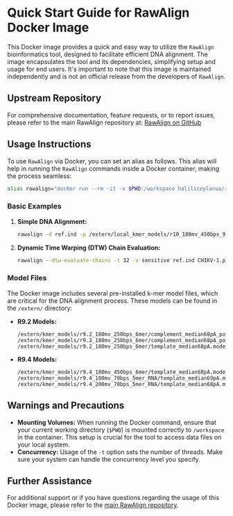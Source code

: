 # Quick Start Guide for RawAlign Docker Image

This Docker image provides a quick and easy way to utilize the `RawAlign` bioinformatics tool, designed to facilitate efficient DNA alignment. The image encapsulates the tool and its dependencies, simplifying setup and usage for end users. It's important to note that this image is maintained independently and is not an official release from the developers of `RawAlign`.

## Upstream Repository

For comprehensive documentation, feature requests, or to report issues, please refer to the main RawAlign repository at:
[RawAlign on GitHub](https://github.com/cmu-safari/RawAlign)

## Usage Instructions

To use `RawAlign` via Docker, you can set an alias as follows. This alias will help in running the `RawAlign` commands inside a Docker container, making the process seamless:

```bash
alias rawalign="docker run --rm -it -v $PWD:/workspace haliliceylanua/rawalign"
```

### Basic Examples

1. **Simple DNA Alignment:**
   ```bash
   rawalign -d ref.ind -p /extern/local_kmer_models/r10_180mv_450bps_9mer/template_r10_9mer.model -t 32 chikV1.fasta
   ```

2. **Dynamic Time Warping (DTW) Chain Evaluation:**
   ```bash
   rawalign --dtw-evaluate-chains -t 32 -x sensitive ref.ind CHIKV-1.pod5_1.0_0.fast5 > mapping.paf
   ```

### Model Files

The Docker image includes several pre-installed k-mer model files, which are critical for the DNA alignment process. These models can be found in the `/extern/` directory:

- **R9.2 Models:**
  ```
  /extern/kmer_models/r9.2_180mv_250bps_6mer/complement_median68pA_pop1.model
  /extern/kmer_models/r9.2_180mv_250bps_6mer/complement_median68pA_pop2.model
  /extern/kmer_models/r9.2_180mv_250bps_6mer/template_median68pA.model
  ```

- **R9.4 Models:**
  ```
  /extern/kmer_models/r9.4_180mv_450bps_6mer/template_median68pA.model
  /extern/kmer_models/r9.4_180mv_70bps_5mer_RNA/template_median69pA.model
  /extern/kmer_models/r9.4_200mv_70bps_5mer_RNA/template_median68pA.model
  ```

## Warnings and Precautions

- **Mounting Volumes:** When running the Docker command, ensure that your current working directory (`$PWD`) is mounted correctly to `/workspace` in the container. This setup is crucial for the tool to access data files on your local system.
- **Concurrency:** Usage of the `-t` option sets the number of threads. Make sure your system can handle the concurrency level you specify.

## Further Assistance

For additional support or if you have questions regarding the usage of this Docker image, please refer to the [main RawAlign repository](https://github.com/cmu-safari/RawAlign).